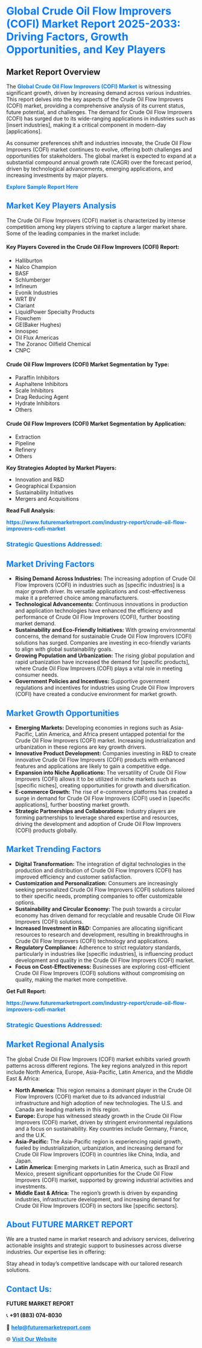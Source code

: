 <h1 style="color: #007BFF;">Global Crude Oil Flow Improvers (COFI) Market Report 2025-2033: Driving Factors, Growth Opportunities, and Key Players</h1>

<section id="overview">
<h2>Market Report Overview</h2>
<p>The <a href="https://www.futuremarketreport.com/industry-report/crude-oil-flow-improvers-cofi-market" style="color: #007BFF; text-decoration: none;"><strong>Global Crude Oil Flow Improvers (COFI) Market</strong></a> is witnessing significant growth, driven by increasing demand across various industries. This report delves into the key aspects of the Crude Oil Flow Improvers (COFI) market, providing a comprehensive analysis of its current status, future potential, and challenges. The demand for Crude Oil Flow Improvers (COFI) has surged due to its wide-ranging applications in industries such as [insert industries], making it a critical component in modern-day [applications].</p>
<p>As consumer preferences shift and industries innovate, the Crude Oil Flow Improvers (COFI) market continues to evolve, offering both challenges and opportunities for stakeholders. The global market is expected to expand at a substantial compound annual growth rate (CAGR) over the forecast period, driven by technological advancements, emerging applications, and increasing investments by major players.</p>
</section>

<section id="overview">
<p><a href="https://www.futuremarketreport.com/request-sample/reportId=57134" style="color: #007BFF; text-decoration: none;"><strong>Explore Sample Report Here</strong></a></p>
</section>

<section id="key-players">
<h2 style="color: #007BFF;">Market Key Players Analysis</h2>
<p>The Crude Oil Flow Improvers (COFI) market is characterized by intense competition among key players striving to capture a larger market share. Some of the leading companies in the market include:</p>
<h4>Key Players Covered in the Crude Oil Flow Improvers (COFI) Report:</h4>
<ul><li>Halliburton</li><li>Nalco Champion</li><li>BASF</li><li>Schlumberger</li><li>Infineum</li><li>Evonik Industries</li><li>WRT BV</li><li>Clariant</li><li>LiquidPower Specialty Products</li><li>Flowchem</li><li>GE(Baker Hughes)</li><li>Innospec</li><li>Oil Flux Americas</li><li>The Zoranoc Oilfield Chemical</li><li>CNPC</li></ul>
<h4>Crude Oil Flow Improvers (COFI) Market Segmentation by Type:</h4>
<ul><li>Paraffin Inhibitors</li><li>Asphaltene Inhibitors</li><li>Scale Inhibitors</li><li>Drag Reducing Agent</li><li>Hydrate Inhibitors</li><li>Others</li></ul>

<h4>Crude Oil Flow Improvers (COFI) Market Segmentation by Application:</h4>
<ul><li>Extraction</li><li>Pipeline</li><li>Refinery</li><li>Others</li></ul>
<p><strong>Key Strategies Adopted by Market Players:</strong></p>
<ul>
<li>Innovation and R&D</li>
<li>Geographical Expansion</li>
<li>Sustainability Initiatives</li>
<li>Mergers and Acquisitions</li>
</ul>
</section>

<section>
<p><strong>Read Full Analysis: </strong></p><a href="https://www.futuremarketreport.com/industry-report/crude-oil-flow-improvers-cofi-market" style="color: #007BFF; text-decoration: none;"><strong>https://www.futuremarketreport.com/industry-report/crude-oil-flow-improvers-cofi-market</strong></a>
<h3 style="color: #007BFF;">Strategic Questions Addressed:</h3>
</section>

<section id="driving-factors">
<h2 style="color: #007BFF;">Market Driving Factors</h2>
<ul>
<li><strong>Rising Demand Across Industries:</strong> The increasing adoption of Crude Oil Flow Improvers (COFI) in industries such as [specific industries] is a major growth driver. Its versatile applications and cost-effectiveness make it a preferred choice among manufacturers.</li>
<li><strong>Technological Advancements:</strong> Continuous innovations in production and application technologies have enhanced the efficiency and performance of Crude Oil Flow Improvers (COFI), further boosting market demand.</li>
<li><strong>Sustainability and Eco-Friendly Initiatives:</strong> With growing environmental concerns, the demand for sustainable Crude Oil Flow Improvers (COFI) solutions has surged. Companies are investing in eco-friendly variants to align with global sustainability goals.</li>
<li><strong>Growing Population and Urbanization:</strong> The rising global population and rapid urbanization have increased the demand for [specific products], where Crude Oil Flow Improvers (COFI) plays a vital role in meeting consumer needs.</li>
<li><strong>Government Policies and Incentives:</strong> Supportive government regulations and incentives for industries using Crude Oil Flow Improvers (COFI) have created a conducive environment for market growth.</li>
</ul>
</section>

<section id="growth-opportunities">
<h2 style="color: #007BFF;">Market Growth Opportunities</h2>
<ul>
<li><strong>Emerging Markets:</strong> Developing economies in regions such as Asia-Pacific, Latin America, and Africa present untapped potential for the Crude Oil Flow Improvers (COFI) market. Increasing industrialization and urbanization in these regions are key growth drivers.</li>
<li><strong>Innovative Product Development:</strong> Companies investing in R&D to create innovative Crude Oil Flow Improvers (COFI) products with enhanced features and applications are likely to gain a competitive edge.</li>
<li><strong>Expansion into Niche Applications:</strong> The versatility of Crude Oil Flow Improvers (COFI) allows it to be utilized in niche markets such as [specific niches], creating opportunities for growth and diversification.</li>
<li><strong>E-commerce Growth:</strong> The rise of e-commerce platforms has created a surge in demand for Crude Oil Flow Improvers (COFI) used in [specific applications], further boosting market growth.</li>
<li><strong>Strategic Partnerships and Collaborations:</strong> Industry players are forming partnerships to leverage shared expertise and resources, driving the development and adoption of Crude Oil Flow Improvers (COFI) products globally.</li>
</ul>
</section>

<section id="trending-factors">
<h2 style="color: #007BFF;">Market Trending Factors</h2>
<ul>
<li><strong>Digital Transformation:</strong> The integration of digital technologies in the production and distribution of Crude Oil Flow Improvers (COFI) has improved efficiency and customer satisfaction.</li>
<li><strong>Customization and Personalization:</strong> Consumers are increasingly seeking personalized Crude Oil Flow Improvers (COFI) solutions tailored to their specific needs, prompting companies to offer customizable options.</li>
<li><strong>Sustainability and Circular Economy:</strong> The push towards a circular economy has driven demand for recyclable and reusable Crude Oil Flow Improvers (COFI) solutions.</li>
<li><strong>Increased Investment in R&D:</strong> Companies are allocating significant resources to research and development, resulting in breakthroughs in Crude Oil Flow Improvers (COFI) technology and applications.</li>
<li><strong>Regulatory Compliance:</strong> Adherence to strict regulatory standards, particularly in industries like [specific industries], is influencing product development and quality in the Crude Oil Flow Improvers (COFI) market.</li>
<li><strong>Focus on Cost-Effectiveness:</strong> Businesses are exploring cost-efficient Crude Oil Flow Improvers (COFI) solutions without compromising on quality, making the market more competitive.</li>
</ul>
</section>

<section>
<p><strong>Get Full Report: </strong></p><a href="https://www.futuremarketreport.com/industry-report/crude-oil-flow-improvers-cofi-market" style="color: #007BFF; text-decoration: none;"><strong>https://www.futuremarketreport.com/industry-report/crude-oil-flow-improvers-cofi-market</strong></a>
<h3 style="color: #007BFF;">Strategic Questions Addressed:</h3>
</section>


<section id="regional-analysis">
<h2 style="color: #007BFF;">Market Regional Analysis</h2>
<p>The global Crude Oil Flow Improvers (COFI) market exhibits varied growth patterns across different regions. The key regions analyzed in this report include North America, Europe, Asia-Pacific, Latin America, and the Middle East & Africa:</p>
<ul>
<li><strong>North America:</strong> This region remains a dominant player in the Crude Oil Flow Improvers (COFI) market due to its advanced industrial infrastructure and high adoption of new technologies. The U.S. and Canada are leading markets in this region.</li>
<li><strong>Europe:</strong> Europe has witnessed steady growth in the Crude Oil Flow Improvers (COFI) market, driven by stringent environmental regulations and a focus on sustainability. Key countries include Germany, France, and the U.K.</li>
<li><strong>Asia-Pacific:</strong> The Asia-Pacific region is experiencing rapid growth, fueled by industrialization, urbanization, and increasing demand for Crude Oil Flow Improvers (COFI) in countries like China, India, and Japan.</li>
<li><strong>Latin America:</strong> Emerging markets in Latin America, such as Brazil and Mexico, present significant opportunities for the Crude Oil Flow Improvers (COFI) market, supported by growing industrial activities and investments.</li>
<li><strong>Middle East & Africa:</strong> The region’s growth is driven by expanding industries, infrastructure development, and increasing demand for Crude Oil Flow Improvers (COFI) in sectors like [specific sectors].</li>
</ul>
</section>

<footer>
<h2 style="color: #007BFF;">About FUTURE MARKET REPORT</h2>
<p>We are a trusted name in market research and advisory services, delivering actionable insights and strategic support to businesses across diverse industries. Our expertise lies in offering:</p>

<p>Stay ahead in today’s competitive landscape with our tailored research solutions.</p>

<h2 style="color: #007BFF;">Contact Us:</h2>
<p><strong>FUTURE MARKET REPORT</strong></p>
<p>📞 <strong>+91 (883) 074-8030</strong></p>
<p>📧 <strong><a href="mailto:help@futuremarketreport.com" style="color: #007BFF;">help@futuremarketreport.com</a></strong></p>
<p>🌐 <strong><a href="https://www.futuremarketreport.com/" style="color: #007BFF;">Visit Our Website</a></strong></p>
</footer>